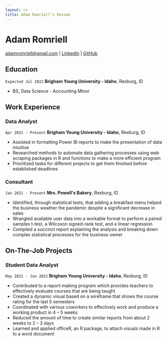 ```yaml
---
layout: cv
title: Adam Romriell's Resume
---
```

# Adam Romriell

<div id="webaddress">
<a href="adamromriell@gmail.com">adamromriell@gmail.com</a>
| <a href="https://www.linkedin.com/in/adam-romriell/">LinkedIn</a>
| <a href="https://github.com/TheAdmrial">GitHub</a>
</div>

<!-- https://www.monique.tech/the-art-of-markdown -->
<!--If you aren’t getting first interviews it is not you it is your resume.-->

<!--
Try this approach to bullet points. 
- Why/Purpose:  Company needed data structures automated
- Tools:  Used SQL and Python with Pandas to build standardized pipeline.
- Benefits: Saved company 25 man hours a week with process.  Created 1 million in revenue.-->

## Education

`Expected Jul 2022`
__Brigham Young University - Idaho__, Rexburg, ID
- BS, Data Science - Accounting Minor

<!--## Tools
Competent: 
- R <How am I showing this off?         
- Python <What experience do I have? Classes. How can I get python experience?   
- SQL  <What experience do I have? Class. How can I get SQL experience?     
- Excel -->

## Work Experience

### Data Analyst

`Apr 2021 - Present`
__Brigham Young University - Idaho__, Rexburg, ID

- Assisted in formatting Power BI reports to make the presentation of data intuitive
- Researched methods to automate data gathering processes using web scraping packages in R and functions to make a more efficient program
- Prioritized tasks for different projects to get them finished before established deadlines

### Consultant

`Jan 2021 - Present`
__Mrs. Powell's Bakery__, Rexburg, ID

- Identified, through statistical tests, that adding a breakfast menu helped the business weather the pandemic despite a significant decrease in sales
- Wrangled available user data into a workable format to perform a paired samples t-test, a Wilcoxon signed-rank test, and a linear regression
- Compiled a succinct report explaining the analysis and breaking down complex statistical processes for the business owner

## On-The-Job Projects

### Student Data Analyst

`May 2021 - Jun 2021`
__Brigham Young University - Idaho__, Rexburg, ID

- Contributed to a report-making program which provides teachers to effectively evaluate courses that are being taught
- Created a dynamic visual based on a wireframe that shows the course rating for the last 5 semesters 
- Coordinated with various coworkers to effectively work and produce a working product in 4 – 5 weeks
- Reduced the amount of time to create similar reports from about 2 weeks to 2 – 3 days
- Learned and applied officeR, an R package, to attach visuals made in R to a word document

<!-- ### Footer

Last updated: July 2021 -->


